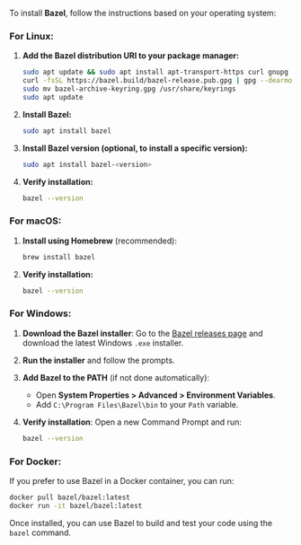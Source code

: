 To install **Bazel**, follow the instructions based on your operating system:

### For **Linux**:

1. **Add the Bazel distribution URI to your package manager:**

   ```bash
   sudo apt update && sudo apt install apt-transport-https curl gnupg -y
   curl -fsSL https://bazel.build/bazel-release.pub.gpg | gpg --dearmor >bazel-archive-keyring.gpg
   sudo mv bazel-archive-keyring.gpg /usr/share/keyrings
   sudo apt update
   ```

2. **Install Bazel:**

   ```bash
   sudo apt install bazel
   ```

3. **Install Bazel version (optional, to install a specific version):**

   ```bash
   sudo apt install bazel-<version>
   ```

4. **Verify installation:**
   ```bash
   bazel --version
   ```

### For **macOS**:

1. **Install using Homebrew** (recommended):

   ```bash
   brew install bazel
   ```

2. **Verify installation:**
   ```bash
   bazel --version
   ```

### For **Windows**:

1. **Download the Bazel installer**:
   Go to the [Bazel releases page](https://github.com/bazelbuild/bazel/releases) and download the latest Windows `.exe` installer.

2. **Run the installer** and follow the prompts.

3. **Add Bazel to the PATH** (if not done automatically):

   - Open **System Properties > Advanced > Environment Variables**.
   - Add `C:\Program Files\Bazel\bin` to your `Path` variable.

4. **Verify installation**:
   Open a new Command Prompt and run:
   ```bash
   bazel --version
   ```

### For **Docker**:

If you prefer to use Bazel in a Docker container, you can run:

```bash
docker pull bazel/bazel:latest
docker run -it bazel/bazel:latest
```

Once installed, you can use Bazel to build and test your code using the `bazel` command.
